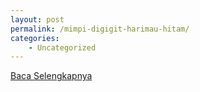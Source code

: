 ```yaml
---
layout: post
permalink: /mimpi-digigit-harimau-hitam/
categories:
    - Uncategorized
---
```


[Baca Selengkapnya](/06)